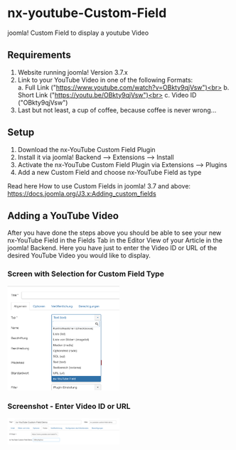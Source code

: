 # nx-youtube-Custom-Field
joomla! Custom Field to display a youtube Video

## Requirements
1. Website running joomla! Version 3.7.x
2. Link to your YouTube Video in one of the following Formats:<br>
  a. Full Link ("https://www.youtube.com/watch?v=OBkty9qjVsw")<br>
  b. Short Link ("https://youtu.be/OBkty9qjVsw")<br>
  c. Video ID ("OBkty9qjVsw")<br>
3. Last but not least, a cup of coffee, because coffee is never wrong...<br>

## Setup
1. Download the nx-YouTube Custom Field Plugin
2. Install it via joomla! Backend --> Extensions --> Install
3. Activate the nx-YouTube Custom Field Plugin via Extensions --> Plugins
4. Add a new Custom Field and choose nx-YouTube Field as type

Read here How to use Custom Fields in joomla! 3.7 and above: https://docs.joomla.org/J3.x:Adding_custom_fields

## Adding a YouTube Video
After you have done the steps above you should be able to see your new nx-YouTube Field in the Fields Tab in the Editor View of your Article in the joomla! Backend. Here you have just to enter the Video ID or URL of the desired YouTube Video you would like to display.


### Screen with Selection for Custom Field Type
<img src="https://github.com/marcorensch/nx-youtube-Custom-Field/blob/guide/img/AddField.png" width="50%" />

### Screenshot - Enter Video ID or URL
<img src="https://github.com/marcorensch/nx-youtube-Custom-Field/blob/guide/img/ArticleFieldConfig.png" width="50%" />



